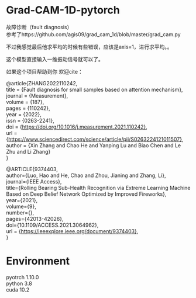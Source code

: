 # Grad-CAM-1D-pytorch
故障诊断（fault diagnosis）  
参考了https://github.com/agis09/grad_cam_1d/blob/master/grad_cam.py

不过我感觉最后他求平均的时候有些错误，应该是axis=1，进行求平均。。


这个模型直接输入一维振动信号就可以了。


如果这个项目帮助到你 欢迎cite：


@article{ZHANG2022110242,  
title = {Fault diagnosis for small samples based on attention mechanism},  
journal = {Measurement},  
volume = {187},  
pages = {110242},  
year = {2022},  
issn = {0263-2241},  
doi = {https://doi.org/10.1016/j.measurement.2021.110242},  
url = {https://www.sciencedirect.com/science/article/pii/S0263224121011507},  
author = {Xin Zhang and Chao He and Yanping Lu and Biao Chen and Le Zhu and Li Zhang}  
}  
   
@ARTICLE{9374403,  
author={Luo, Hao and He, Chao and Zhou, Jianing and Zhang, Li},  
journal={IEEE Access},   
title={Rolling Bearing Sub-Health Recognition via Extreme Learning Machine Based on Deep Belief Network Optimized by Improved Fireworks},   
year={2021},  
volume={9},  
number={},  
pages={42013-42026},  
doi={10.1109/ACCESS.2021.3064962},  
url = {https://ieeexplore.ieee.org/document/9374403},  
}


# Environment

pyotrch 1.10.0  
python 3.8  
cuda 10.2  
